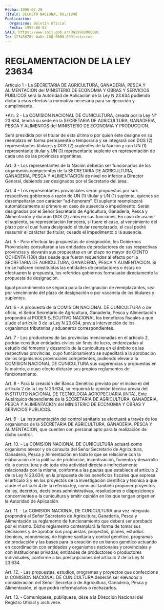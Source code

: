 ```yaml
---
Fecha: 1998-07-29
Título: DECRETO NACIONAL 881/1998
Publicación:
  Organismo: Boletín Oficial
  Fecha: 1998-08-03
SAIJ: https://www.saij.gob.ar/DN19980000881
Id: 123456789-0abc-188-0000-8991soterced
---
```

# REGLAMENTACION DE LA LEY 23634

<a id="1"></a>
Artículo  1  -  La  SECRETARIA  DE AGRICULTURA, GANADERIA, PESCA  Y ALIMENTACION  del  MINISTERIO  DE  ECONOMIA  Y  OBRAS  Y  SERVICIOS PUBLICOS  será  la  Autoridad de Aplicación  de  la  Ley  N  23.634 pudiendo dictar a esos  efectos  la  normativa  necesaria  para  su ejecución y cumplimiento.

<a id="2"></a>
*Art.  2  -  La COMISION NACIONAL DE CUNICULTURA, creada por la Ley N° 23.634, tendrá su sede en la SECRETARIA DE AGRICULTURA, GANADERIA, PESCA Y ALIMENTOS del MINISTERIO DE ECONOMIA Y PRODUCCION.

Será presidida por el titular de esta última o por quien éste designe en su reemplazo en forma permanente o temporaria y se integrará con DOS (2) representantes titulares y DOS (2) suplentes de la Nación y con UN (1) representante titular y UN (1) representante suplente en representación de cada una de las provincias argentinas.

<a id="3"></a>
Art.  3  - Los representantes de la Nación deberán ser funcionarios de los organismos  competentes  de  la  SECRETARIA  DE AGRICULTURA, GANADERIA,  PESCA  Y ALIMENTACION de nivel no inferior  a  Director General,  debiendo  ser  designados  por  el  Secretario  del  área.

<a id="4"></a>
Art. 4 - Los representantes  provinciales  serán propuestos por sus respectivos gobiernos a razón de UN (1) titular  y UN (1) suplente, quienes  se  desempeñarán  con carácter "ad-honorem".  El  suplente reemplazará automáticamente  al  primero  en  caso  de  ausencia o impedimento. Serán designados por el Señor Secretario de Agricultura, Ganadería, Pesca y Alimentación y durarán DOS (2) años en  sus funciones. En caso de asumir el suplente, su representación fenecerá,  si  fuere  el caso, al vencimiento del plazo por el cual fuera designado el titular  reemplazado,  el cual podrá reasumir el carácter  de  titular,  cesado  el  impedimento  o la  ausencia.

<a id="5"></a>
Art. 5 - Para efectuar las propuestas de designación, los Gobiernos Provinciales  consultarán  a las entidades de  productores  de  sus respectivas provincias y elevarán  sus  propuestas  en  un plazo no mayor  de CIENTO OCHENTA (180) días desde que fueron requeridos  al efecto  por  la  SECRETARIA  DE  AGRICULTURA,  GANADERIA,  PESCA  Y ALIMENTACION.  Si  no  se  hallaren  constituidas  las entidades de productores  o  éstas  no  efectuaren  la propuesta, los  referidos gobiernos  formularán  directamente  la propuesta  de  designación.

Igual procedimiento se seguirá para la designación de reemplazantes, sea por vencimiento del  plazo  de designación o por vacancia de los titulares y suplentes.

<a id="6"></a>
Art. 6 - A propuesta de la COMISION NACIONAL DE  CUNICULTURA  o  de oficio,  el  Señor  Secretario  de  Agricultura, Ganadería, Pesca y Alimentación propondrá al PODER EJECUTIVO  NACIONAL  los beneficios fiscales  a  que  alude  el  artículo 3 de la Ley N 23.634,  previa intervención de los organismos tributarios y aduaneros correspondientes.

<a id="7"></a>
Art.  7  -  Los productores de las  provincias  mencionadas  en  el artículo 2, podrán constituir entidades civiles sin fines de lucro, enderezadas al  estudio  del fomento y desarrollo de la cunicultura en el ámbito de las respectivas  provincias, cuyo funcionamiento se supeditará  a  la  aprobación  de  los    organismos   provinciales competentes, pudiendo elevar a la COMISION NACIONAL DE  CUNICULTURA sus sugerencias y propuestas en la materia, a cuyo efecto  dictarán sus propios reglamentos de funcionamiento.

<a id="8"></a>
Art. 8 - Para la creación del Banco Genético previsto por el inciso e)  del  artículo  2  de  la  Ley N 23.634, se requerirá la opinión técnica previa del INSTITUTO NACIONAL  DE  TECNOLOGIA  AGROPECUARIA (INTA), Ente Autárquico dependiente de la SECRETARIA DE AGRICULTURA,  GANADERIA,  PESCA Y  ALIMENTACION del MINISTERIO  DE ECONOMIA Y OBRAS Y SERVICIOS PUBLICOS.

<a id="9"></a>
Art. 9 - La instrumentación del control  sanitario  se  efectuará a través    de  los  organismos  de  la  SECRETARIA  DE  AGRICULTURA, GANADERIA, PESCA Y ALIMENTACION, que cuenten con personal apto para la realización de dicho control.

<a id="10"></a>
Art.  10. -  La  COMISION  NACIONAL  DE  CUNICULTURA  actuará  como organismo asesor y de consulta del Señor Secretario de Agricultura, Ganadería,  Pesca y Alimentación en todo lo que se relacione con la elaboración de  la política de protección, incentivación, fomento y desarrollo de la  cunicultura  y  de  toda otra actividad directa o indirectamente relacionada con la misma,  conforme a las pautas que establece el artículo 2 de la Ley N 23.634; en la propuesta de los beneficios fiscales que expresa el artículo 3 y en los proyectos de la investigación científica y técnica a que  alude el artículo 4 de la  referida  ley,  como  así  también proponer proyectos  de  ley, decretos, decisiones administrativas,  resoluciones o disposiciones concernientes a la cunicultura y emitir  opinión  en los que tengan origen en la Autoridad de Aplicación.

<a id="11"></a>
Art.  11. - La COMISION NACIONAL DE CUNICULTURA una  vez  integrada propondrá  al  Señor  Secretario de Agricultura, Ganadería, Pesca y Alimentación  su  reglamento   de  funcionamiento  que  deberá  ser aprobado por el mismo. Dicho reglamento  contemplará  la  forma  de tomar  sus  decisiones  y  de  aprobar  sus  propuestas, proyectos, planes,  estudios  técnicos,  económicos,  de higiene  sanitaria  y control  genético,  programas de producción y  las  bases  para  la creación  de  un  banco   genético  actuando  en  coordinación  con entidades y organismos nacionales y provinciales y con instituciones  privadas, entidades  de  productores  o  productores individuales, conforme  a  las  prescripciones del artículo 2 de la Ley N 23.634.

<a id="12"></a>
Art.  12. - Las propuestas, estudios,  programas  y  proyectos  que confeccione   la  COMISION  NACIONAL  DE  CUNICULTURA  deberán  ser elevados  a consideración  del  Señor  Secretario  de  Agricultura, Ganadería,  Pesca  y  Alimentación,  el  que  podrá reformularlos o rechazarlos.

<a id="13"></a>
Art.  13.  - Comuníquese, publíquese, dése a la Dirección  Nacional del Registro  Oficial y archívese.